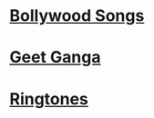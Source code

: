 # [Bollywood Songs](https://NamasteyBharat.github.io/Songs)
# [Geet Ganga](https://NamasteyBharat.github.io/GeetGanga)
# [Ringtones](https://NamasteyBharat.github.io/Ringtones)
